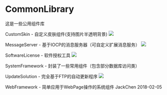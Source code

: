 # CommonLibrary
这是一些公用组件库

CustomSkin - 自定义皮肤组件(支持图片半透明背景)
![](https://github.com/chen365409389/CommonLibrary/blob/master/Img/CS.png)

MessageServer - 基于IOCP的消息服务器（可自定义扩展消息服务）
![](https://github.com/chen365409389/CommonLibrary/blob/master/Img/MS.png)

SoftwareLicense - 软件授权工具
![](https://github.com/chen365409389/CommonLibrary/blob/master/Img/REG.png)

SystemFramework - 封装了一些常用组件（包含部分数据库访问类）

UpdateSolution - 完全基于FTP的自动更新程序
![](https://github.com/chen365409389/CommonLibrary/blob/master/Img/AU.png)

WebFramework - 简单应用于WebPage操作的系统组件
                              JackChen
                              2018-02-05
